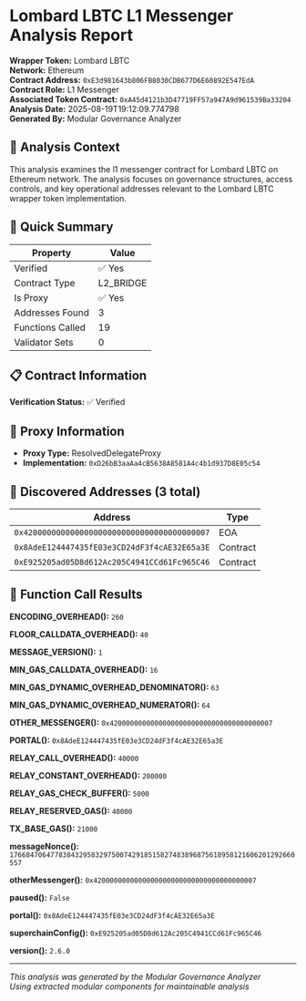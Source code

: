 # Lombard LBTC L1 Messenger Analysis Report

**Wrapper Token:** Lombard LBTC  
**Network:** Ethereum  
**Contract Address:** `0xE3d981643b806FB8030CDB677D6E60892E547EdA`  
**Contract Role:** L1 Messenger  
**Associated Token Contract:** `0xA45d4121b3D47719FF57a947A9d961539Ba33204`  
**Analysis Date:** 2025-08-19T19:12:09.774798  
**Generated By:** Modular Governance Analyzer

## 🎯 Analysis Context

This analysis examines the l1 messenger contract for Lombard LBTC on Ethereum network. The analysis focuses on governance structures, access controls, and key operational addresses relevant to the Lombard LBTC wrapper token implementation.

## 🎯 Quick Summary

| Property | Value |
|----------|-------|
| Verified | ✅ Yes |
| Contract Type | L2_BRIDGE |
| Is Proxy | ✅ Yes |
| Addresses Found | 3 |
| Functions Called | 19 |
| Validator Sets | 0 |

## 📋 Contract Information

**Verification Status:** ✅ Verified


## 🔗 Proxy Information

- **Proxy Type:** ResolvedDelegateProxy
- **Implementation:** `0xD26bB3aaAa4cB5638A8581A4c4b1d937D8E05c54`

## 📍 Discovered Addresses (3 total)

| Address | Type |
|---------|------|
| `0x4200000000000000000000000000000000000007` | EOA |
| `0x8AdeE124447435fE03e3CD24dF3f4cAE32E65a3E` | Contract |
| `0xE925205ad05D8d612Ac205C4941CCd61Fc965C46` | Contract |

## 🔧 Function Call Results

**ENCODING_OVERHEAD():** `260`

**FLOOR_CALLDATA_OVERHEAD():** `40`

**MESSAGE_VERSION():** `1`

**MIN_GAS_CALLDATA_OVERHEAD():** `16`

**MIN_GAS_DYNAMIC_OVERHEAD_DENOMINATOR():** `63`

**MIN_GAS_DYNAMIC_OVERHEAD_NUMERATOR():** `64`

**OTHER_MESSENGER():** `0x4200000000000000000000000000000000000007`

**PORTAL():** `0x8AdeE124447435fE03e3CD24dF3f4cAE32E65a3E`

**RELAY_CALL_OVERHEAD():** `40000`

**RELAY_CONSTANT_OVERHEAD():** `200000`

**RELAY_GAS_CHECK_BUFFER():** `5000`

**RELAY_RESERVED_GAS():** `40000`

**TX_BASE_GAS():** `21000`

**messageNonce():** `1766847064778384329583297500742918515827483896875618958121606201292660557`

**otherMessenger():** `0x4200000000000000000000000000000000000007`

**paused():** `False`

**portal():** `0x8AdeE124447435fE03e3CD24dF3f4cAE32E65a3E`

**superchainConfig():** `0xE925205ad05D8d612Ac205C4941CCd61Fc965C46`

**version():** `2.6.0`


---

*This analysis was generated by the Modular Governance Analyzer*  
*Using extracted modular components for maintainable analysis*
